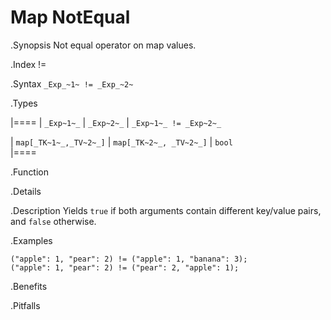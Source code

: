 # Map NotEqual

.Synopsis
Not equal operator on map values.

.Index
!=

.Syntax
`_Exp_~1~ != _Exp_~2~`

.Types

|====
| `_Exp~1~_`            |  `_Exp~2~_`             | `_Exp~1~_ != _Exp~2~_` 

| `map[_TK~1~_,_TV~2~_]` |  `map[_TK~2~_, _TV~2~_]` | `bool`               
|====

.Function

.Details

.Description
Yields `true` if both arguments contain different key/value pairs, and `false` otherwise.

.Examples
```rascal-shell
("apple": 1, "pear": 2) != ("apple": 1, "banana": 3);
("apple": 1, "pear": 2) != ("pear": 2, "apple": 1);
```

.Benefits

.Pitfalls

